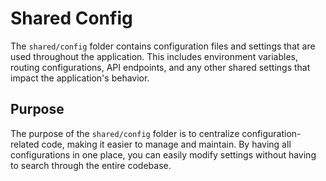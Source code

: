 # Shared Config

The `shared/config` folder contains configuration files and settings that are used throughout the application. This includes environment variables, routing configurations, API endpoints, and any other shared settings that impact the application's behavior.

## Purpose

The purpose of the `shared/config` folder is to centralize configuration-related code, making it easier to manage and maintain. By having all configurations in one place, you can easily modify settings without having to search through the entire codebase.
